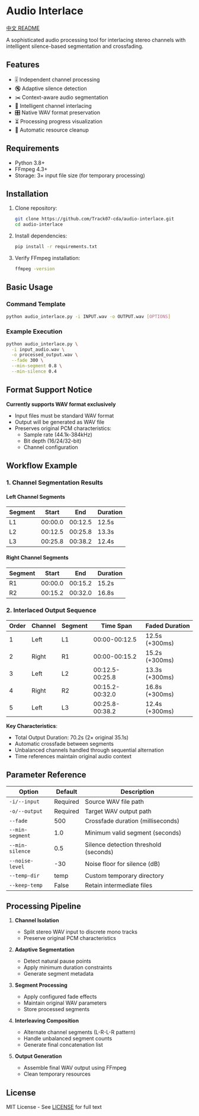 # Audio Interlace

[中文 README](README_CN.md)

A sophisticated audio processing tool for interlacing stereo channels with intelligent silence-based segmentation and crossfading.

## Features

- 🎚️ Independent channel processing
- 🔇 Adaptive silence detection
- ✂️ Context-aware audio segmentation
- 🔀 Intelligent channel interlacing
- 🎛️ Native WAV format preservation
- ⏳ Processing progress visualization
- 🧹 Automatic resource cleanup

## Requirements

- Python 3.8+
- FFmpeg 4.3+
- Storage: 3× input file size (for temporary processing)

## Installation

1. Clone repository:

    ```bash
    git clone https://github.com/Track07-cda/audio-interlace.git
    cd audio-interlace
    ```

2. Install dependencies:

    ```bash
    pip install -r requirements.txt
    ```

3. Verify FFmpeg installation:

    ```bash
    ffmpeg -version
    ```

## Basic Usage

### Command Template

```bash
python audio_interlace.py -i INPUT.wav -o OUTPUT.wav [OPTIONS]
```

### Example Execution

```bash
python audio_interlace.py \
  -i input_audio.wav \
  -o processed_output.wav \
  --fade 300 \
  --min-segment 0.8 \
  --min-silence 0.4
```

## Format Support Notice

**Currently supports WAV format exclusively**  

- Input files must be standard WAV format
- Output will be generated as WAV file
- Preserves original PCM characteristics:
  - Sample rate (44.1k-384kHz)
  - Bit depth (16/24/32-bit)
  - Channel configuration

## Workflow Example

### 1. Channel Segmentation Results

#### Left Channel Segments

| Segment | Start   | End     | Duration |
|---------|---------|---------|----------|
| L1      | 00:00.0 | 00:12.5 | 12.5s    |
| L2      | 00:12.5 | 00:25.8 | 13.3s    |
| L3      | 00:25.8 | 00:38.2 | 12.4s    |

#### Right Channel Segments

| Segment | Start   | End     | Duration |
|---------|---------|---------|----------|
| R1      | 00:00.0 | 00:15.2 | 15.2s    |
| R2      | 00:15.2 | 00:32.0 | 16.8s    |

### 2. Interlaced Output Sequence

| Order | Channel | Segment | Time Span      | Faded Duration |
|-------|---------|---------|----------------|----------------|
| 1     | Left    | L1      | 00:00-00:12.5  | 12.5s (+300ms) |
| 2     | Right   | R1      | 00:00-00:15.2  | 15.2s (+300ms) |
| 3     | Left    | L2      | 00:12.5-00:25.8| 13.3s (+300ms) |
| 4     | Right   | R2      | 00:15.2-00:32.0| 16.8s (+300ms) |
| 5     | Left    | L3      | 00:25.8-00:38.2| 12.4s (+300ms) |

**Key Characteristics**:

- Total Output Duration: 70.2s (2× original 35.1s)
- Automatic crossfade between segments
- Unbalanced channels handled through sequential alternation
- Time references maintain original audio context

## Parameter Reference

| Option            | Default | Description                          |
|-------------------|---------|--------------------------------------|
| `-i/--input`      | Required| Source WAV file path                 |
| `-o/--output`     | Required| Target WAV output path               |
| `--fade`          | 500     | Crossfade duration (milliseconds)    |
| `--min-segment`   | 1.0     | Minimum valid segment (seconds)      |
| `--min-silence`   | 0.5     | Silence detection threshold (seconds)|
| `--noise-level`   | -30     | Noise floor for silence (dB)         |
| `--temp-dir`      | temp    | Custom temporary directory           |
| `--keep-temp`     | False   | Retain intermediate files            |

## Processing Pipeline

1. **Channel Isolation**  
   - Split stereo WAV input to discrete mono tracks
   - Preserve original PCM characteristics

2. **Adaptive Segmentation**  
   - Detect natural pause points
   - Apply minimum duration constraints
   - Generate segment metadata

3. **Segment Processing**  
   - Apply configured fade effects
   - Maintain original WAV parameters
   - Store processed segments

4. **Interleaving Composition**  
   - Alternate channel segments (L-R-L-R pattern)
   - Handle unbalanced segment counts
   - Generate final concatenation list

5. **Output Generation**  
   - Assemble final WAV output using FFmpeg
   - Clean temporary resources

## License

MIT License - See [LICENSE](LICENSE) for full text
